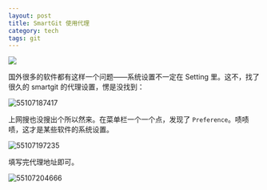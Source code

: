 ```yaml
---
layout: post
title: SmartGit 使用代理
category: tech
tags: git
---
```

![](https://cdn.kelu.org/blog/tags/git.jpg)

国外很多的软件都有这样一个问题——系统设置不一定在 Setting 里。这不，找了很久的 smartgit 的代理设置，愣是没找到：

![55107187417](https://cdn.kelu.org/blog/2019/02/1551071874177.jpg)

上网搜也没搜出个所以然来。在菜单栏一个一个点，发现了 `Preference`。啧啧啧，这才是某些软件的系统设置。

![55107197235](https://cdn.kelu.org/blog/2019/02/1551071972352.jpg)

填写完代理地址即可。

![55107204666](https://cdn.kelu.org/blog/2019/02/1551072046662.jpg)
